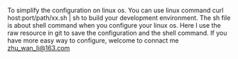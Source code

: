 To simplify the configuration on linux os.
You can use linux command curl host:port/path/xx.sh | sh to build your development environment.
The sh file is about shell command when you configure your linux os.
Here I use the raw resource in git to save the configuration and the shell command.
If you have more easy way to configure, welcome to connact me zhu_wan_li@163.com
